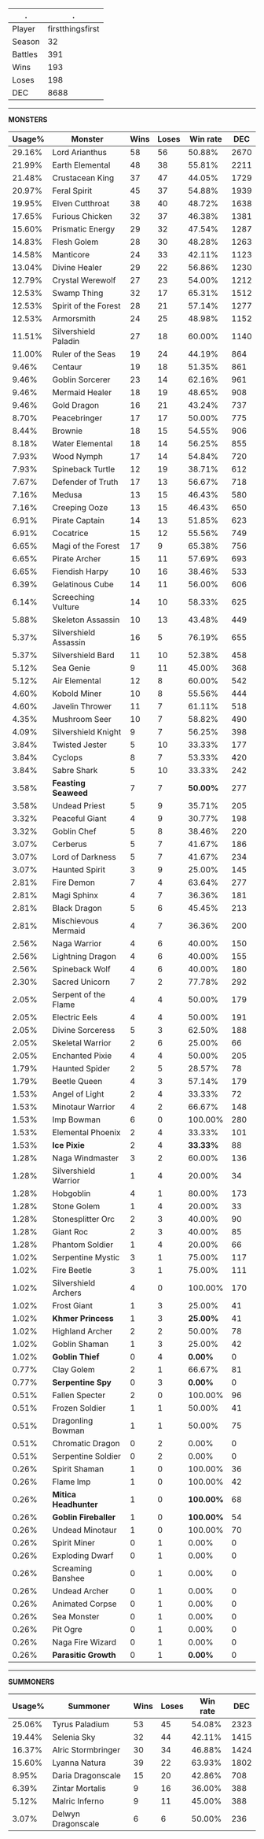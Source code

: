 .|.
|-|-
Player|firstthingsfirst
Season|32
Battles|391
Wins|193
Loses|198
DEC|8688

---
**MONSTERS**

Usage%|Monster|Wins|Loses|Win rate|DEC|
-|-|-|-|-|-|
29.16%|Lord Arianthus|58|56|50.88%|2670|
21.99%|Earth Elemental|48|38|55.81%|2211|
21.48%|Crustacean King|37|47|44.05%|1729|
20.97%|Feral Spirit|45|37|54.88%|1939|
19.95%|Elven Cutthroat|38|40|48.72%|1638|
17.65%|Furious Chicken|32|37|46.38%|1381|
15.60%|Prismatic Energy|29|32|47.54%|1287|
14.83%|Flesh Golem|28|30|48.28%|1263|
14.58%|Manticore|24|33|42.11%|1123|
13.04%|Divine Healer|29|22|56.86%|1230|
12.79%|Crystal Werewolf|27|23|54.00%|1212|
12.53%|Swamp Thing|32|17|65.31%|1512|
12.53%|Spirit of the Forest|28|21|57.14%|1277|
12.53%|Armorsmith|24|25|48.98%|1152|
11.51%|Silvershield Paladin|27|18|60.00%|1140|
11.00%|Ruler of the Seas|19|24|44.19%|864|
9.46%|Centaur|19|18|51.35%|861|
9.46%|Goblin Sorcerer|23|14|62.16%|961|
9.46%|Mermaid Healer|18|19|48.65%|908|
9.46%|Gold Dragon|16|21|43.24%|737|
8.70%|Peacebringer|17|17|50.00%|775|
8.44%|Brownie|18|15|54.55%|906|
8.18%|Water Elemental|18|14|56.25%|855|
7.93%|Wood Nymph|17|14|54.84%|720|
7.93%|Spineback Turtle|12|19|38.71%|612|
7.67%|Defender of Truth|17|13|56.67%|718|
7.16%|Medusa|13|15|46.43%|580|
7.16%|Creeping Ooze|13|15|46.43%|650|
6.91%|Pirate Captain|14|13|51.85%|623|
6.91%|Cocatrice|15|12|55.56%|749|
6.65%|Magi of the Forest|17|9|65.38%|756|
6.65%|Pirate Archer|15|11|57.69%|693|
6.65%|Fiendish Harpy|10|16|38.46%|533|
6.39%|Gelatinous Cube|14|11|56.00%|606|
6.14%|Screeching Vulture|14|10|58.33%|625|
5.88%|Skeleton Assassin|10|13|43.48%|449|
5.37%|Silvershield Assassin|16|5|76.19%|655|
5.37%|Silvershield Bard|11|10|52.38%|458|
5.12%|Sea Genie|9|11|45.00%|368|
5.12%|Air Elemental|12|8|60.00%|542|
4.60%|Kobold Miner|10|8|55.56%|444|
4.60%|Javelin Thrower|11|7|61.11%|518|
4.35%|Mushroom Seer|10|7|58.82%|490|
4.09%|Silvershield Knight|9|7|56.25%|398|
3.84%|Twisted Jester|5|10|33.33%|177|
3.84%|Cyclops|8|7|53.33%|420|
3.84%|Sabre Shark|5|10|33.33%|242|
3.58%|**Feasting Seaweed**|7|7|**50.00%**|277|
3.58%|Undead Priest|5|9|35.71%|205|
3.32%|Peaceful Giant|4|9|30.77%|198|
3.32%|Goblin Chef|5|8|38.46%|220|
3.07%|Cerberus|5|7|41.67%|186|
3.07%|Lord of Darkness|5|7|41.67%|234|
3.07%|Haunted Spirit|3|9|25.00%|145|
2.81%|Fire Demon|7|4|63.64%|277|
2.81%|Magi Sphinx|4|7|36.36%|181|
2.81%|Black Dragon|5|6|45.45%|213|
2.81%|Mischievous Mermaid|4|7|36.36%|200|
2.56%|Naga Warrior|4|6|40.00%|150|
2.56%|Lightning Dragon|4|6|40.00%|155|
2.56%|Spineback Wolf|4|6|40.00%|180|
2.30%|Sacred Unicorn|7|2|77.78%|292|
2.05%|Serpent of the Flame|4|4|50.00%|179|
2.05%|Electric Eels|4|4|50.00%|191|
2.05%|Divine Sorceress|5|3|62.50%|188|
2.05%|Skeletal Warrior|2|6|25.00%|66|
2.05%|Enchanted Pixie|4|4|50.00%|205|
1.79%|Haunted Spider|2|5|28.57%|78|
1.79%|Beetle Queen|4|3|57.14%|179|
1.53%|Angel of Light|2|4|33.33%|72|
1.53%|Minotaur Warrior|4|2|66.67%|148|
1.53%|Imp Bowman|6|0|100.00%|280|
1.53%|Elemental Phoenix|2|4|33.33%|101|
1.53%|**Ice Pixie**|2|4|**33.33%**|88|
1.28%|Naga Windmaster|3|2|60.00%|136|
1.28%|Silvershield Warrior|1|4|20.00%|34|
1.28%|Hobgoblin|4|1|80.00%|173|
1.28%|Stone Golem|1|4|20.00%|33|
1.28%|Stonesplitter Orc|2|3|40.00%|90|
1.28%|Giant Roc|2|3|40.00%|85|
1.28%|Phantom Soldier|1|4|20.00%|66|
1.02%|Serpentine Mystic|3|1|75.00%|117|
1.02%|Fire Beetle|3|1|75.00%|111|
1.02%|Silvershield Archers|4|0|100.00%|170|
1.02%|Frost Giant|1|3|25.00%|41|
1.02%|**Khmer Princess**|1|3|**25.00%**|41|
1.02%|Highland Archer|2|2|50.00%|78|
1.02%|Goblin Shaman|1|3|25.00%|42|
1.02%|**Goblin Thief**|0|4|**0.00%**|0|
0.77%|Clay Golem|2|1|66.67%|81|
0.77%|**Serpentine Spy**|0|3|**0.00%**|0|
0.51%|Fallen Specter|2|0|100.00%|96|
0.51%|Frozen Soldier|1|1|50.00%|41|
0.51%|Dragonling Bowman|1|1|50.00%|75|
0.51%|Chromatic Dragon|0|2|0.00%|0|
0.51%|Serpentine Soldier|0|2|0.00%|0|
0.26%|Spirit Shaman|1|0|100.00%|36|
0.26%|Flame Imp|1|0|100.00%|42|
0.26%|**Mitica Headhunter**|1|0|**100.00%**|68|
0.26%|**Goblin Fireballer**|1|0|**100.00%**|54|
0.26%|Undead Minotaur|1|0|100.00%|70|
0.26%|Spirit Miner|0|1|0.00%|0|
0.26%|Exploding Dwarf|0|1|0.00%|0|
0.26%|Screaming Banshee|0|1|0.00%|0|
0.26%|Undead Archer|0|1|0.00%|0|
0.26%|Animated Corpse|0|1|0.00%|0|
0.26%|Sea Monster|0|1|0.00%|0|
0.26%|Pit Ogre|0|1|0.00%|0|
0.26%|Naga Fire Wizard|0|1|0.00%|0|
0.26%|**Parasitic Growth**|0|1|**0.00%**|0|

---
**SUMMONERS**

Usage%|Summoner|Wins|Loses|Win rate|DEC|
-|-|-|-|-|-|
25.06%|Tyrus Paladium|53|45|54.08%|2323|
19.44%|Selenia Sky|32|44|42.11%|1415|
16.37%|Alric Stormbringer|30|34|46.88%|1424|
15.60%|Lyanna Natura|39|22|63.93%|1802|
8.95%|Daria Dragonscale|15|20|42.86%|708|
6.39%|Zintar Mortalis|9|16|36.00%|388|
5.12%|Malric Inferno|9|11|45.00%|388|
3.07%|Delwyn Dragonscale|6|6|50.00%|236|
